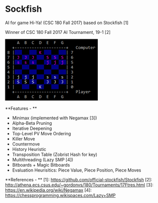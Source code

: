 # Sockfish
AI for game Hi-Ya! (CSC 180 Fall 2017)
based on Stockfish [1]

Winner of CSC 180 Fall 2017 AI Tournament, 19-1 [2]

![Hi-Ya! Board](screenshot.png)

**Features - **
* Minimax (implemented with Negamax [3])
* Alpha-Beta Pruning
* Iterative Deepening
* Top-Level PV Move Ordering
* Killer Move
* Countermove
* History Heuristic
* Transposition Table (Zobrist Hash for key)
* Multithreading (Lazy SMP [4])
* Bitboards + Magic Bitboards
* Evaluation Heurisitics: Piece Value, Piece Position, Piece Moves

**References - **
[1]: https://github.com/official-stockfish/Stockfish
[2]: http://athena.ecs.csus.edu/~gordonvs/180/Tournaments/17Ftres.html
[3]: https://en.wikipedia.org/wiki/Negamax
[4]: https://chessprogramming.wikispaces.com/Lazy+SMP